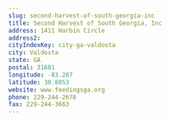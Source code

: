 ```yaml
---
slug: second-harvest-of-south-georgia-inc
title: Second Harvest of South Georgia, Inc
address: 1411 Harbin Circle
address2: 
cityIndexKey: city-ga-valdosta
city: Valdosta
state: GA
postal: 31601
longitude: -83.287
latitude: 30.8053
website: www.feedingsga.org
phone: 229-244-2678
fax: 229-244-3663
---
```

